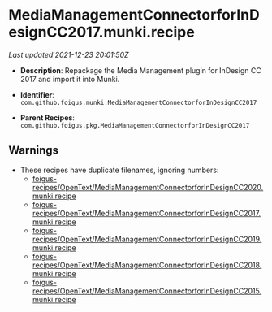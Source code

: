 # MediaManagementConnectorforInDesignCC2017.munki.recipe

_Last updated 2021-12-23 20:01:50Z_

- **Description**: Repackage the Media Management plugin for InDesign CC 2017 and import it into Munki.

- **Identifier**: `com.github.foigus.munki.MediaManagementConnectorforInDesignCC2017`

- **Parent Recipes**: `com.github.foigus.pkg.MediaManagementConnectorforInDesignCC2017`


## Warnings

- These recipes have duplicate filenames, ignoring numbers:
    - [foigus-recipes/OpenText/MediaManagementConnectorforInDesignCC2020.munki.recipe](/autopkg-dupe-tracker/foigus-recipes/OpenText/MediaManagementConnectorforInDesignCC2020.munki.recipe)
    - [foigus-recipes/OpenText/MediaManagementConnectorforInDesignCC2017.munki.recipe](/autopkg-dupe-tracker/foigus-recipes/OpenText/MediaManagementConnectorforInDesignCC2017.munki.recipe)
    - [foigus-recipes/OpenText/MediaManagementConnectorforInDesignCC2019.munki.recipe](/autopkg-dupe-tracker/foigus-recipes/OpenText/MediaManagementConnectorforInDesignCC2019.munki.recipe)
    - [foigus-recipes/OpenText/MediaManagementConnectorforInDesignCC2018.munki.recipe](/autopkg-dupe-tracker/foigus-recipes/OpenText/MediaManagementConnectorforInDesignCC2018.munki.recipe)
    - [foigus-recipes/OpenText/MediaManagementConnectorforInDesignCC2015.munki.recipe](/autopkg-dupe-tracker/foigus-recipes/OpenText/MediaManagementConnectorforInDesignCC2015.munki.recipe)